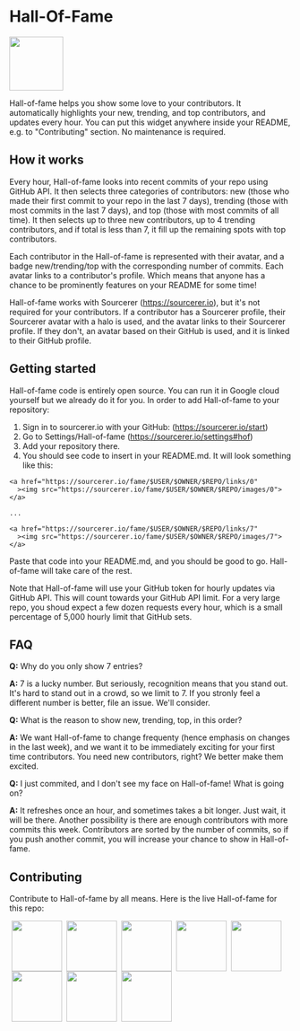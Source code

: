 # Hall-Of-Fame

<img src="https://user-images.githubusercontent.com/20287615/43668986-d98186cc-9734-11e8-9c3e-3956a512be04.png" height="96px">

Hall-of-fame helps you show some love to your contributors. It automatically highlights your new, trending, and top contributors, and updates every hour. You can put this widget anywhere inside your README, e.g. to "Contributing" section. No maintenance is required.

## How it works

Every hour, Hall-of-fame looks into recent commits of your repo using GitHub API. It then selects three categories of contributors: new (those who made their first commit to your repo in the last 7 days), trending (those with most commits in the last 7 days), and top (those with most commits of all time). It then selects up to three new contributors, up to 4 trending contributors, and if total is less than 7, it fill up the remaining spots with top contributors.

Each contributor in the Hall-of-fame is represented with their avatar, and a badge new/trending/top with the corresponding number of commits. Each avatar links to a contributor's profile. Which means that anyone has a chance to be prominently features on your README for some time!

Hall-of-fame works with Sourcerer (https://sourcerer.io), but it's not required for your contributors. If a contributor has a Sourcerer profile, their Sourcerer avatar with a halo is used, and the avatar links to their Sourcerer profile. If they don't, an avatar based on their GitHub is used, and it is linked to their GitHub profile.

## Getting started

Hall-of-fame code is entirely open source. You can run it in Google cloud yourself but we already do it for you. In order to add Hall-of-fame to your repository:

1. Sign in to sourcerer.io with your GitHub: (https://sourcerer.io/start)
2. Go to Settings/Hall-of-fame (https://sourcerer.io/settings#hof)
3. Add your repository there.
4. You should see code to insert in your README.md. It will look something like this:

```
<a href="https://sourcerer.io/fame/$USER/$OWNER/$REPO/links/0"
  ><img src="https://sourcerer.io/fame/$USER/$OWNER/$REPO/images/0"></a>

...

<a href="https://sourcerer.io/fame/$USER/$OWNER/$REPO/links/7"
  ><img src="https://sourcerer.io/fame/$USER/$OWNER/$REPO/images/7"></a>
```
Paste that code into your README.md, and you should be good to go. Hall-of-fame will take care of the rest.

Note that Hall-of-fame will use your GitHub token for hourly updates via GitHub API. This will count towards your GitHub API limit. For a very large repo, you shoud expect a few dozen requests every hour, which is a small percentage of 5,000 hourly limit that GitHub sets.

## FAQ

**Q:** Why do you only show 7 entries?

**A:** 7 is a lucky number. But seriously, recognition means that you stand out. It's hard to stand out in a crowd, so we limit to 7. If you stronly feel a different number is better, file an issue. We'll consider.

**Q:** What is the reason to show new, trending, top, in this order?

**A:** We want Hall-of-fame to change frequenty (hence emphasis on changes in the last week), and we want it to be immediately exciting for your first time contributors. You need new contributors, right? We better make them excited.

**Q:** I just commited, and I don't see my face on Hall-of-fame! What is going on?

**A:** It refreshes once an hour, and sometimes takes a bit longer. Just wait, it will be there. Another possibility is there are enough contributors with more commits this week. Contributors are sorted by the number of commits, so if you push another commit, you will increase your chance to show in Hall-of-fame.

## Contributing

Contribute to Hall-of-fame by all means. Here is the live Hall-of-fame for this repo:

<a href="https://sourcerer.io/fame/sergey48k/sourcerer-io/hall-of-fame/links/0"><img src="https://sourcerer.io/fame/sergey48k/sourcerer-io/hall-of-fame/images/0" height="90px" hspace="4" /></a><a href="https://sourcerer.io/fame/sergey48k/sourcerer-io/hall-of-fame/links/1"><img src="https://sourcerer.io/fame/sergey48k/sourcerer-io/hall-of-fame/images/1" height="90px" hspace="4" /></a><a href="https://sourcerer.io/fame/sergey48k/sourcerer-io/hall-of-fame/links/2"><img src="https://sourcerer.io/fame/sergey48k/sourcerer-io/hall-of-fame/images/2" height="90px" hspace="4" /></a><a href="https://sourcerer.io/fame/sergey48k/sourcerer-io/hall-of-fame/links/3"><img src="https://sourcerer.io/fame/sergey48k/sourcerer-io/hall-of-fame/images/3" height="90px" hspace="4" /></a><a href="https://sourcerer.io/fame/sergey48k/sourcerer-io/hall-of-fame/links/4"><img src="https://sourcerer.io/fame/sergey48k/sourcerer-io/hall-of-fame/images/4" height="90px" hspace="4" /></a><a href="https://sourcerer.io/fame/sergey48k/sourcerer-io/hall-of-fame/links/5"><img src="https://sourcerer.io/fame/sergey48k/sourcerer-io/hall-of-fame/images/5" height="90px" hspace="4" /></a><a href="https://sourcerer.io/fame/sergey48k/sourcerer-io/hall-of-fame/links/6"><img src="https://sourcerer.io/fame/sergey48k/sourcerer-io/hall-of-fame/images/6" height="90px" hspace="4" /></a><a href="https://sourcerer.io/fame/sergey48k/sourcerer-io/hall-of-fame/links/7"><img src="https://sourcerer.io/fame/sergey48k/sourcerer-io/hall-of-fame/images/7" height="90px" hspace="4" /></a>
